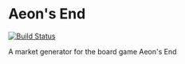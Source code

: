 Aeon's End
==============

[![Build Status](https://kbarnes3.visualstudio.com/AeonsEnd/_apis/build/status/kbarnes3.AeonsEnd?branchName=master)](https://kbarnes3.visualstudio.com/AeonsEnd/_build/latest?definitionId=1?branchName=master)

A market generator for the board game Aeon's End

